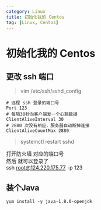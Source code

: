 ```yaml
---
category: Linux
title: 初始化我的 Centos
tag: [Linux, Centos]
---
```

# 初始化我的 Centos

## 更改 ssh 端口

> vim /etc/ssh/sshd_config

```shell
# 远程 ssh 登录的端口号
Port 123
# 每隔30秒向客户端发一个心跳数据
ClientAliveInterval 30
# 2880 次没有相应，服务器自动断掉连接
ClientAliveCountMax 2880
```
> systemctl restart sshd

打开防火墙 对应的端口号  
然后 就可以登录了  
ssh root@124.220.175.77 -p 123

## 装个Java
```
yum install -y java-1.8.0-openjdk
```